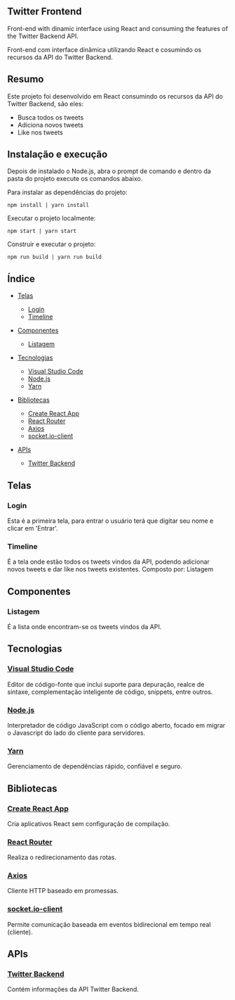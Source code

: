 ## Twitter Frontend

Front-end with dinamic interface using React and consuming the features of the Twitter Backend API.

Front-end com interface dinâmica utilizando React e cosumindo os recursos da API do Twitter Backend.


## Resumo

Este projeto foi desenvolvido em React consumindo os recursos da API do Twitter Backend, são eles:
  - Busca todos os tweets
  - Adiciona novos tweets
  - Like nos tweets


## Instalação e execução

Depois de instalado o Node.js, abra o prompt de comando e dentro da pasta do projeto execute os comandos abaixo.

Para instalar as dependências do projeto:
```
npm install | yarn install
```

Executar o projeto localmente:
```
npm start | yarn start
```

Construir e executar o projeto:
```
npm run build | yarn run build
```


## Índice

- [Telas](#telas)
  - [Login](#login)
  - [Timeline](#timeline)

- [Componentes](#componentes)
  - [Listagem](#listagem)

- [Tecnologias](#tecnologias)
  - [Visual Studio Code](#visual-studio-code)
  - [Node.js](#nodejs)
  - [Yarn](#yarn)  

- [Bibliotecas](#bibliotecas)
  - [Create React App](#create-react-app)
  - [React Router](#react-router)
  - [Axios](#axios)
  - [socket.io-client](#socketio-client)
  
- [APIs](#apis)
  - [Twitter Backend](#twitter-backend)


## Telas

### Login
Esta é a primeira tela, para entrar o usuário terá que digitar seu nome e clicar em 'Entrar'.

### Timeline
É a tela onde estão todos os tweets vindos da API, podendo adicionar novos tweets e dar like nos tweets existentes.
Composto por: Listagem


## Componentes

### Listagem
É a lista onde encontram-se os tweets vindos da API.


## Tecnologias

### [Visual Studio Code](https://code.visualstudio.com)
Editor de código-fonte que inclui suporte para depuração, realce de sintaxe, complementação inteligente de código, snippets, entre outros.

### [Node.js](https://nodejs.org/)
Interpretador de código JavaScript com o código aberto, focado em migrar o Javascript do lado do cliente para servidores.

### [Yarn](https://yarnpkg.com)
Gerenciamento de dependências rápido, confiável e seguro.


## Bibliotecas

### [Create React App](https://github.com/facebook/create-react-app)
Cria aplicativos React sem configuração de compilação.

### [React Router](https://github.com/ReactTraining/react-router/tree/master/packages/react-router-dom)
Realiza o redirecionamento das rotas.

### [Axios](https://github.com/axios/axios)
Cliente HTTP baseado em promessas.

### [socket.io-client](https://github.com/socketio/socket.io-client)
Permite comunicação baseada em eventos bidirecional em tempo real (cliente).

## APIs

### [Twitter Backend](https://github.com/osvaldokalvaitir/twitter-backend)
Contém informações da API Twitter Backend.


